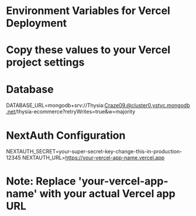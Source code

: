 # Environment Variables for Vercel Deployment
# Copy these values to your Vercel project settings

# Database
DATABASE_URL=mongodb+srv://Thysia:Craze09.@cluster0.ystyc.mongodb.net/thysia-ecommerce?retryWrites=true&w=majority

# NextAuth Configuration  
NEXTAUTH_SECRET=your-super-secret-key-change-this-in-production-12345
NEXTAUTH_URL=https://your-vercel-app-name.vercel.app

# Note: Replace 'your-vercel-app-name' with your actual Vercel app URL
